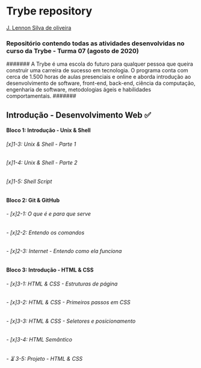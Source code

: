 
# Trybe repository #

[J. Lennon Silva de oliveira](https://www.linkedin.com/in/johnlennondeoliveira/)

### Repositório contendo todas as atividades desenvolvidas no curso da Trybe - Turma 07 (agosto de 2020) ###
####### A Trybe é uma escola do futuro para qualquer pessoa que queira construir uma carreira de sucesso em tecnologia. O programa conta com cerca de 1.500 horas de aulas presenciais e online e aborda introdução ao desenvolvimento de software, front-end, back-end, ciência da computação, engenharia de software, metodologias ágeis e habilidades comportamentais. #######

## Introdução - Desenvolvimento Web :white_check_mark: ##

#### Bloco 1: Introdução - Unix & Shell ####

###### [x]1-3: Unix & Shell - Parte 1 #######
###### [x]1-4: Unix & Shell - Parte 2 #######
###### [x]1-5: Shell Script #######

#### Bloco 2: Git & GitHub ####

###### - [x]2-1: O que é e para que serve #######
###### - [x]2-2: Entendo os comandos #######
###### - [x]2-3: Internet - Entendo como ela funciona #######

#### Bloco 3: Introdução - HTML & CSS ####

###### - [x]3-1: HTML & CSS - Estruturas de página #######
###### - [x]3-2: HTML & CSS - Primeiros passos em CSS #######
###### - [x]3-3: HTML & CSS - Seletores e posicionamento #######
###### - [x]3-4: HTML Semântico #######
###### - :hourglass_flowing_sand: 3-5: Projeto - HTML & CSS #######


